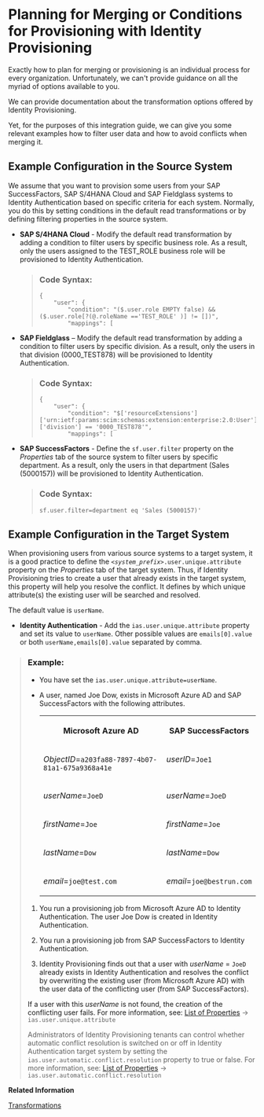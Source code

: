<!-- loio5c48f4e5d4714f4f909a339875fcb718 -->

# Planning for Merging or Conditions for Provisioning with Identity Provisioning

Exactly how to plan for merging or provisioning is an individual process for every organization. Unfortunately, we can't provide guidance on all the myriad of options available to you.

We can provide documentation about the transformation options offered by Identity Provisioning.

Yet, for the purposes of this integration guide, we can give you some relevant examples how to filter user data and how to avoid conflicts when merging it.



<a name="loio5c48f4e5d4714f4f909a339875fcb718__section_zbk_xzl_mrb"/>

## Example Configuration in the Source System

We assume that you want to provision some users from your SAP SuccessFactors, SAP S/4HANA Cloud and SAP Fieldglass systems to Identity Authentication based on specific criteria for each system. Normally, you do this by setting conditions in the default read transformations or by defining filtering properties in the source system.

-   **SAP S/4HANA Cloud** - Modify the default read transformation by adding a condition to filter users by specific business role. As a result, only the users assigned to the TEST\_ROLE business role will be provisioned to Identity Authentication.

    > ### Code Syntax:  
    > ```
    > {
    >     "user": {
    >         "condition": "($.user.role EMPTY false) && ($.user.role[?(@.roleName =='TEST_ROLE' )] != [])",
    >         "mappings": [
    > 
    > ```

-   **SAP Fieldglass** – Modify the default read transformation by adding a condition to filter users by specific division. As a result, only the users in that division \(0000\_TEST878\) will be provisioned to Identity Authentication.

    > ### Code Syntax:  
    > ```
    > {
    >     "user": {
    >         "condition": "$['resourceExtensions']['urn:ietf:params:scim:schemas:extension:enterprise:2.0:User']['division'] == '0000_TEST878'",
    >         "mappings": [
    > 
    > ```

-   **SAP SuccessFactors** - Define the `sf.user.filter` property on the *Properties* tab of the source system to filter users by specific department. As a result, only the users in that department \(Sales \(5000157\)\) will be provisioned to Identity Authentication.

    > ### Code Syntax:  
    > ```
    > sf.user.filter=department eq 'Sales (5000157)'
    > ```




<a name="loio5c48f4e5d4714f4f909a339875fcb718__section_iwf_zzl_mrb"/>

## Example Configuration in the Target System

When provisioning users from various source systems to a target system, it is a good practice to define the <code><i class="varname">&lt;system_prefix&gt;</i>.user.unique.attribute</code> property on the *Properties* tab of the target system. Thus, if Identity Provisioning tries to create a user that already exists in the target system, this property will help you resolve the conflict. It defines by which unique attribute\(s\) the existing user will be searched and resolved.

The default value is `userName`.

-   **Identity Authentication** - Add the `ias.user.unique.attribute` property and set its value to `userName`. Other possible values are `emails[0].value` or both `userName,emails[0].value` separated by comma.


> ### Example:  
> -   You have set the `ias.user.unique.attribute=userName`.
> 
> -   A user, named Joe Dow, exists in Microsoft Azure AD and SAP SuccessFactors with the following attributes.
> 
> 
>     <table>
>     <tr>
>     <th valign="top">
> 
>     Microsoft Azure AD
>     
>     </th>
>     <th valign="top">
> 
>     SAP SuccessFactors
>     
>     </th>
>     </tr>
>     <tr>
>     <td valign="top">
>     
>     *ObjectID*=`a203fa88-7897-4b07-81a1-675a9368a41e` 
>     
>     </td>
>     <td valign="top">
>     
>     *userID*=`Joe1` 
>     
>     </td>
>     </tr>
>     <tr>
>     <td valign="top">
>     
>     *userName*=`JoeD` 
>     
>     </td>
>     <td valign="top">
>     
>     *userName*=`JoeD` 
>     
>     </td>
>     </tr>
>     <tr>
>     <td valign="top">
>     
>     *firstName*=`Joe` 
>     
>     </td>
>     <td valign="top">
>     
>     *firstName*=`Joe` 
>     
>     </td>
>     </tr>
>     <tr>
>     <td valign="top">
>     
>     *lastName*=`Dow` 
>     
>     </td>
>     <td valign="top">
>     
>     *lastName*=`Dow` 
>     
>     </td>
>     </tr>
>     <tr>
>     <td valign="top">
>     
>     *email*=`joe@test.com` 
>     
>     </td>
>     <td valign="top">
>     
>     *email*=`joe@bestrun.com` 
>     
>     </td>
>     </tr>
>     </table>
>     
> 
> 1.  You run a provisioning job from Microsoft Azure AD to Identity Authentication. The user Joe Dow is created in Identity Authentication.
> 
> 2.  You run a provisioning job from SAP SuccessFactors to Identity Authentication.
> 
> 3.  Identity Provisioning finds out that a user with *userName* = `JoeD` already exists in Identity Authentication and resolves the conflict by overwriting the existing user \(from Microsoft Azure AD\) with the user data of the conflicting user \(from SAP SuccessFactors\).
> 
> 
> If a user with this *userName* is not found, the creation of the conflicting user fails. For more information, see: [List of Properties](https://help.sap.com/viewer/f48e822d6d484fa5ade7dda78b64d9f5/Cloud/en-US/d6f3577f30ec4af98e734b0126a60e37.html) → `ias.user.unique.attribute`
> 
> Administrators of Identity Provisioning tenants can control whether automatic conflict resolution is switched on or off in Identity Authentication target system by setting the `ias.user.automatic.conflict.resolution` property to true or false. For more information, see: [List of Properties](https://help.sap.com/viewer/f48e822d6d484fa5ade7dda78b64d9f5/Cloud/en-US/d6f3577f30ec4af98e734b0126a60e37.html) → `ias.user.automatic.conflict.resolution`

**Related Information**  


[Transformations](https://help.sap.com/viewer/f48e822d6d484fa5ade7dda78b64d9f5/Cloud/en-US/81f5204a5829429781d9ecc8b171f287.html)

